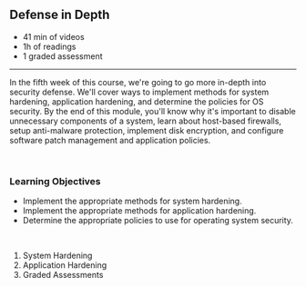 ## Defense in Depth

- 41 min of videos
- 1h of readings
- 1 graded assessment

<hr>

In the fifth week of this course, we're going to go more in-depth into security defense. We'll cover ways to implement methods for system hardening, application hardening, and determine the policies for OS security. By the end of this module, you'll know why it's important to disable unnecessary components of a system, learn about host-based firewalls, setup anti-malware protection, implement disk encryption, and configure software patch management and application policies.

<br>

### Learning Objectives

- Implement the appropriate methods for system hardening.
- Implement the appropriate methods for application hardening.
- Determine the appropriate policies to use for operating system security.

<br>

1. System Hardening
2. Application Hardening
3. Graded Assessments
